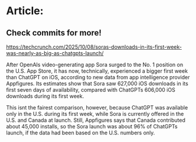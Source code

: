 # Article:

## Check commits for more!
https://techcrunch.com/2025/10/08/soras-downloads-in-its-first-week-was-nearly-as-big-as-chatgpts-launch/

After OpenAIs video-generating app Sora surged to the No. 1 position on the U.S. App Store, it has now, technically, experienced a bigger first week than ChatGPT on iOS, according to new data from app intelligence provider Appfigures. Its estimates show that Sora saw 627,000 iOS downloads in its first seven days of availability, compared with ChatGPTs 606,000 iOS downloads during its first week.

This isnt the fairest comparison, however, because ChatGPT was available only in the U.S. during its first week, while Sora is currently offered in the U.S. and Canada at launch. Still, Appfigures says that Canada contributed about 45,000 installs, so the Sora launch was about 96% of ChatGPTs launch, if the data had been based on the U.S. numbers only.